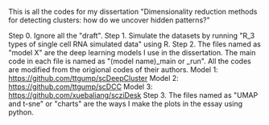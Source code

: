 This is all the codes for my dissertation "Dimensionality reduction methods for detecting clusters: how do we uncover hidden patterns?"

Step 0. Ignore all the "draft".
Step 1. Simulate the datasets by running "R_3 types of single cell RNA simulated data" using R.
Step 2. The files named as "model X" are the deep learning models I use in the dissertation. The main code in each file is named as "(model name)_main or _run". 
All the codes are modified from the origional codes of their authors.
Model 1: https://github.com/ttgump/scDeepCluster
Model 2: https://github.com/ttgump/scDCC
Model 3: https://github.com/xuebaliang/scziDesk
Step 3. The files named as "UMAP and t-sne" or "charts" are the ways I make the plots in the essay using python.
